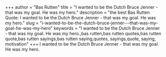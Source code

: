 +++
author = "Bas Rutten"
title = "I wanted to be the Dutch Bruce Jenner - that was my goal. He was my hero."
description = "the best Bas Rutten Quote: I wanted to be the Dutch Bruce Jenner - that was my goal. He was my hero."
slug = "i-wanted-to-be-the-dutch-bruce-jenner---that-was-my-goal-he-was-my-hero"
keywords = "I wanted to be the Dutch Bruce Jenner - that was my goal. He was my hero.,bas rutten,bas rutten quotes,bas rutten quote,bas rutten sayings,bas rutten saying,quotes, sayings,quote, saying, motivation"
+++
I wanted to be the Dutch Bruce Jenner - that was my goal. He was my hero.
